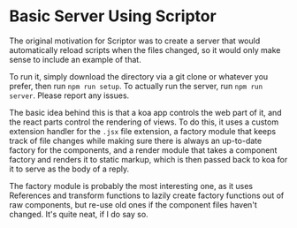 Basic Server Using Scriptor
===========================

The original motivation for Scriptor was to create a server that would automatically reload scripts when the files changed, so it would only make sense to include an example of that.

To run it, simply download the directory via a git clone or whatever you prefer, then run `npm run setup`. To actually run the server, run `npm run server`. Please report any issues.

The basic idea behind this is that a koa app controls the web part of it, and the react parts control the rendering of views. To do this, it uses a custom extension handler for the `.jsx` file extension, a factory module that keeps track of file changes while making sure there is always an up-to-date factory for the components, and a render module that takes a component factory and renders it to static markup, which is then passed back to koa for it to serve as the body of a reply.

The factory module is probably the most interesting one, as it uses References and transform functions to lazily create factory functions out of raw components, but re-use old ones if the component files haven't changed. It's quite neat, if I do say so.
